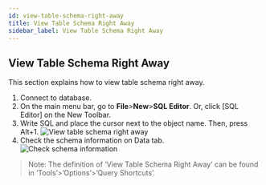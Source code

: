 ```yaml
---
id: view-table-schema-right-away
title: View Table Schema Right Away
sidebar_label: View Table Schema Right Away
---
```


## View Table Schema Right Away

This section explains how to view table schema right away.

1. Connect to database.
2. On the main menu bar, go to **File**>**New**>**SQL Editor**. Or, click [SQL Editor] on the New Toolbar.
3. Write SQL and place the cursor next to the object name. Then, press Alt+1.
![View table schema right away](https://s3.ap-northeast-2.amazonaws.com/sqlgate-manual-content/7D1AC4B0379DAE33202ED7439F4F2A4E.jpg)
4. Check the schema information on Data tab.
![Check schema information](https://s3.ap-northeast-2.amazonaws.com/sqlgate-manual-content/03292BF1E77A19E22565C07D82227721.jpg)

> Note: The definition of ‘View Table Schema Right Away’ can be found in ‘Tools’>’Options’>’Query Shortcuts’.